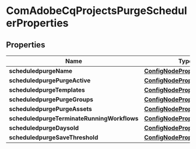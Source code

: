
# ComAdobeCqProjectsPurgeSchedulerProperties

## Properties
Name | Type | Description | Notes
------------ | ------------- | ------------- | -------------
**scheduledpurgeName** | [**ConfigNodePropertyString**](ConfigNodePropertyString.md) |  |  [optional]
**scheduledpurgePurgeActive** | [**ConfigNodePropertyBoolean**](ConfigNodePropertyBoolean.md) |  |  [optional]
**scheduledpurgeTemplates** | [**ConfigNodePropertyArray**](ConfigNodePropertyArray.md) |  |  [optional]
**scheduledpurgePurgeGroups** | [**ConfigNodePropertyBoolean**](ConfigNodePropertyBoolean.md) |  |  [optional]
**scheduledpurgePurgeAssets** | [**ConfigNodePropertyBoolean**](ConfigNodePropertyBoolean.md) |  |  [optional]
**scheduledpurgeTerminateRunningWorkflows** | [**ConfigNodePropertyBoolean**](ConfigNodePropertyBoolean.md) |  |  [optional]
**scheduledpurgeDaysold** | [**ConfigNodePropertyInteger**](ConfigNodePropertyInteger.md) |  |  [optional]
**scheduledpurgeSaveThreshold** | [**ConfigNodePropertyInteger**](ConfigNodePropertyInteger.md) |  |  [optional]



